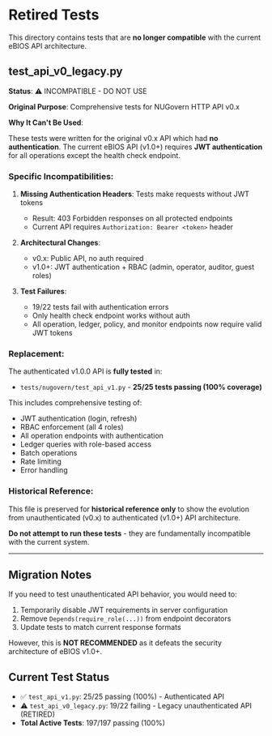 # Retired Tests

This directory contains tests that are **no longer compatible** with the current eBIOS API architecture.

## test_api_v0_legacy.py

**Status**: ⚠️ INCOMPATIBLE - DO NOT USE

**Original Purpose**: Comprehensive tests for NUGovern HTTP API v0.x

**Why It Can't Be Used**:

These tests were written for the original v0.x API which had **no authentication**. The current eBIOS API (v1.0+) requires **JWT authentication** for all operations except the health check endpoint.

### Specific Incompatibilities:

1. **Missing Authentication Headers**: Tests make requests without JWT tokens
   - Result: 403 Forbidden responses on all protected endpoints
   - Current API requires `Authorization: Bearer <token>` header

2. **Architectural Changes**:
   - v0.x: Public API, no auth required
   - v1.0+: JWT authentication + RBAC (admin, operator, auditor, guest roles)

3. **Test Failures**:
   - 19/22 tests fail with authentication errors
   - Only health check endpoint works without auth
   - All operation, ledger, policy, and monitor endpoints now require valid JWT tokens

### Replacement:

The authenticated v1.0.0 API is **fully tested** in:
- `tests/nugovern/test_api_v1.py` - **25/25 tests passing (100% coverage)**

This includes comprehensive testing of:
- JWT authentication (login, refresh)
- RBAC enforcement (all 4 roles)
- All operation endpoints with authentication
- Ledger queries with role-based access
- Batch operations
- Rate limiting
- Error handling

### Historical Reference:

This file is preserved for **historical reference only** to show the evolution from unauthenticated (v0.x) to authenticated (v1.0+) API architecture.

**Do not attempt to run these tests** - they are fundamentally incompatible with the current system.

---

## Migration Notes

If you need to test unauthenticated API behavior, you would need to:
1. Temporarily disable JWT requirements in server configuration
2. Remove `Depends(require_role(...))` from endpoint decorators
3. Update tests to match current response formats

However, this is **NOT RECOMMENDED** as it defeats the security architecture of eBIOS v1.0+.

## Current Test Status

- ✅ `test_api_v1.py`: 25/25 passing (100%) - Authenticated API
- ⚠️ `test_api_v0_legacy.py`: 19/22 failing - Legacy unauthenticated API (RETIRED)
- **Total Active Tests**: 197/197 passing (100%)
